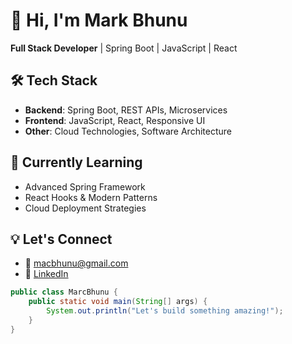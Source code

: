 # 👋 Hi, I'm Mark Bhunu

**Full Stack Developer** | Spring Boot | JavaScript | React

## 🛠️ Tech Stack
- **Backend**: Spring Boot, REST APIs, Microservices
- **Frontend**: JavaScript, React, Responsive UI
- **Other**: Cloud Technologies, Software Architecture

## 🌱 Currently Learning
- Advanced Spring Framework
- React Hooks & Modern Patterns
- Cloud Deployment Strategies

## 💡 Let's Connect
- 📧 [macbhunu@gmail.com](mailto:macbhunu@gmail.com)
- 🔗 [LinkedIn](https://www.linkedin.com/in/mark-bhunu)

```java
public class MarcBhunu {
    public static void main(String[] args) {
        System.out.println("Let's build something amazing!");
    }
}
